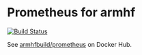 # Prometheus for armhf

[![Build Status](https://drone.thisone.rocks/api/badges/armhf-docker-library/prometheus/status.svg)](https://drone.thisone.rocks/armhf-docker-library/prometheus)

See [armhfbuild/prometheus](https://hub.docker.com/r/armhfbuild/prometheus/) on Docker Hub.
